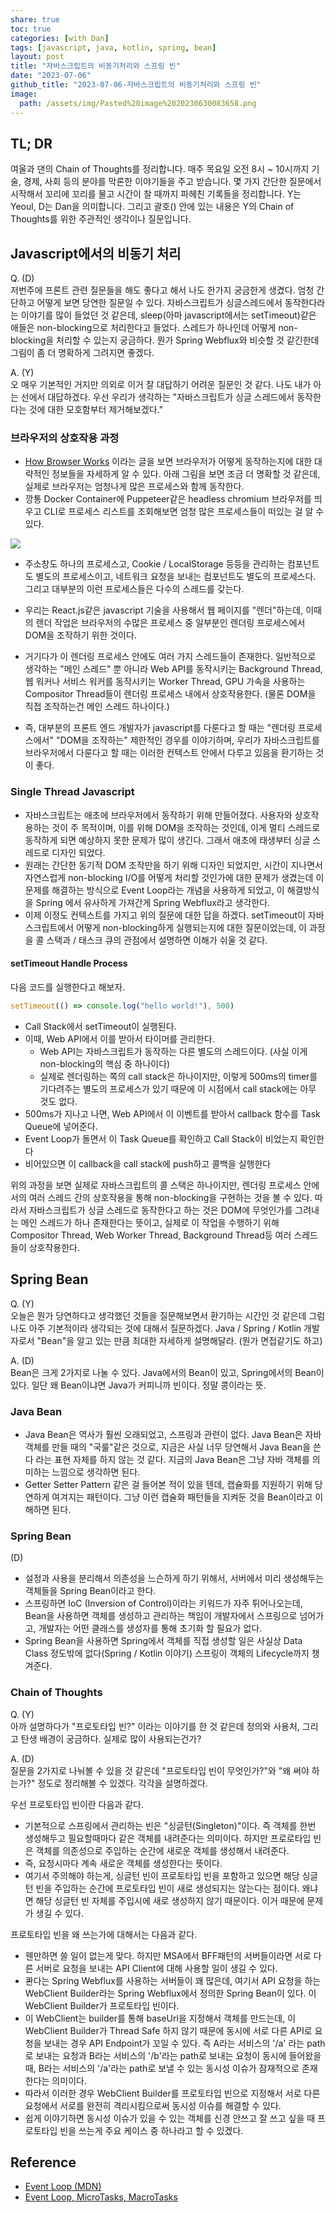 ```yaml
---  
share: true  
toc: true  
categories: [with Dan]  
tags: [javascript, java, kotlin, spring, bean]  
layout: post  
title: "자바스크립트의 비동기처리와 스프링 빈"  
date: "2023-07-06"  
github_title: "2023-07-06-자바스크립트의 비동기처리와 스프링 빈"  
image:  
  path: /assets/img/Pasted%20image%2020230630083658.png  
---  
```

  
## TL; DR  
  
여울과 댄의 Chain of Thoughts를 정리합니다. 매주 목요일 오전 8시 ~ 10시까지 기술, 경제, 사회 등의 분야를 막론한 이야기들을 주고 받습니다. 몇 가지 간단한 질문에서 시작해서 꼬리에 꼬리를 물고 시간이 찰 때까지 파헤친 기록들을 정리합니다. Y는 Yeoul, D는 Dan을 의미합니다. 그리고 괄호() 안에 있는 내용은 Y의 Chain of Thoughts를 위한 주관적인 생각이나 질문입니다.  
  
## Javascript에서의 비동기 처리  
  
Q. (D)  
저번주에 프론트 관련 질문들을 해도 좋다고 해서 나도 한가지 궁금한게 생겼다. 엄청 간단하고 어떻게 보면 당연한 질문일 수 있다. 자바스크립트가 싱글스레드에서 동작한다라는 이야기를 많이 들었던 것 같은데, sleep(아마 javascript에서는 setTimeout)같은 애들은 non-blocking으로 처리한다고 들었다. 스레드가 하나인데 어떻게 non-blocking을 처리할 수 있는지 궁금하다. 뭔가 Spring Webflux와 비슷할 것 같긴한데 그림이 좀 더 명확하게 그려지면 좋겠다.  
  
A. (Y)  
오 매우 기본적인 거지만 의외로 이거 잘 대답하기 어려운 질문인 것 같다. 나도 내가 아는 선에서 대답하겠다. 우선 우리가 생각하는 "자바스크립트가 싱글 스레드에서 동작한다는 것에 대한 모호함부터 제거해보겠다."  
  
### 브라우저의 상호작용 과정  
- [How Browser Works](https://d2.naver.com/helloworld/59361) 이라는 글을 보면 브라우저가 어떻게 동작하는지에 대한 대략적인 정보들을 자세하게 알 수 있다. 아래 그림을 보면 조금 더 명확할 것 같은데, 실제로 브라우저는 엄청나게 많은 프로세스와 함께 동작한다.   
- 깡통 Docker Container에 Puppeteer같은 headless chromium 브라우저를 띄우고 CLI로 프로세스 리스트를 조회해보면 엄청 많은 프로세스들이 떠있는 걸 알 수 있다.  
  
![](Pasted%20image%2020230707083818.png)  
  
- 주소창도 하나의 프로세스고, Cookie / LocalStorage 등등을 관리하는 컴포넌트도 별도의 프로세스이고, 네트워크 요청을 보내는 컴포넌트도 별도의 프로세스다. 그리고 대부분의 이런 프로세스들은 다수의 스레드를 갖는다.  
  
- 우리는 React.js같은 javascript 기술을 사용해서 웹 페이지를 "렌더"하는데, 이때의 렌더 작업은 브라우저의 수많은 프로세스 중 일부분인 렌더링 프로세스에서 DOM을 조작하기 위한 것이다.   
- 거기다가 이 렌더링 프로세스 안에도 여러 가지 스레드들이 존재한다. 일반적으로 생각하는 "메인 스레드" 뿐 아니라 Web API를 동작시키는 Background Thread, 웹 워커나 서비스 워커를 동작시키는 Worker Thread, GPU 가속을 사용하는 Compositor Thread들이 렌더링 프로세스 내에서 상호작용한다. (물론 DOM을 직접 조작하는건 메인 스레드 하나이다.)  
- 즉, 대부분의 프론트 엔드 개발자가 javascript를 다룬다고 할 때는 "렌더링 프로세스에서" "DOM을 조작하는" 제한적인 경우를 이야기하며, 우리가 자바스크립트를 브라우저에서 다룬다고 할 때는 이러한 컨텍스트 안에서 다루고 있음을 환기하는 것이 좋다.   
  
### Single Thread Javascript  
- 자바스크립트는 애초에 브라우저에서 동작하기 위해 만들어졌다. 사용자와 상호작용하는 것이 주 목적이며, 이를 위해 DOM을 조작하는 것인데, 이게 멀티 스레드로 동작하게 되면 예상하지 못한 문제가 많이 생긴다. 그래서 애초에 태생부터 싱글 스레드로 디자인 되었다.   
- 원래는 간단한 동기적 DOM 조작만을 하기 위해 디자인 되었지만, 시간이 지나면서 자연스럽게 non-blocking I/O를 어떻게 처리할 것인가에 대한 문제가 생겼는데 이 문제를 해결하는 방식으로 Event Loop라는 개념을 사용하게 되었고, 이 해결방식을 Spring 에서 유사하게 가져간게 Spring Webflux라고 생각한다.  
- 이제 이정도 컨텍스트를 가지고 위의 질문에 대한 답을 하겠다. setTimeout이 자바스크립트에서 어떻게 non-blocking하게 실행되는지에 대한 질문이었는데, 이 과정을 콜 스택과 / 태스크 큐의 관점에서 설명하면 이해가 쉬울 것 같다.  
  
#### setTimeout Handle Process  
다음 코드를 실행한다고 해보자.  
```javascript  
setTimeout(() => console.log("hello world!"), 500)  
```  
  
- Call Stack에서 setTimeout이 실행된다.   
- 이때, Web API에서 이를 받아서 타이머를 관리한다.  
	- Web API는 자바스크립트가 동작하는  다른 별도의 스레드이다. (사실 이게 non-blocking의 핵심 중 하나이다)  
	- 실제로 렌더링하는 쪽의 call stack은 하나이지만, 이렇게 500ms의 timer를 기다려주는 별도의 프로세스가 있기 때문에 이 시점에서 call stack에는 아무 것도 없다.   
- 500ms가 지나고 나면, Web API에서 이 이벤트를 받아서 callback 함수를 Task Queue에 넣어준다.  
- Event Loop가 돌면서 이 Task Queue를 확인하고 Call Stack이 비었는지 확인한다  
- 비어있으면 이 callback을 call stack에 push하고 콜백을 실행한다  
  
위의 과정을 보면 실제로 자바스크립트의 콜 스택은 하나이지만, 렌더링 프로세스 안에서의 여러 스레드 간의 상호작용을 통해 non-blocking을 구현하는 것을 볼 수 있다. 따라서 자바스크립트가 싱글 스레드로 동작한다고 하는 것은 DOM에 무엇인가를 그려내는 메인 스레드가 하나 존재한다는 뜻이고, 실제로 이 작업을 수행하기 위해 Compositor Thread, Web Worker Thread, Background Thread등 여러 스레드들이 상호작용한다.   
  
  
  
## Spring Bean  
  
Q. (Y)   
오늘은 뭔가 당연하다고 생각했던 것들을 질문해보면서 환기하는 시간인 것 같은데 그럼 나도 아주 기본적이라 생각되는 것에 대해서 질문하겠다. Java / Spring / Kotlin 개발자로서 "Bean"을 알고 있는 만큼 최대한 자세하게 설명해달라. (뭔가 면접같기도 하고)  
  
A. (D)  
Bean은 크게 2가지로 나눌 수 있다. Java에서의 Bean이 있고, Spring에서의 Bean이 있다. 일단 왜 Bean이냐면 Java가 커피니까 빈이다. 정말 콩이라는 뜻.  
  
### Java Bean  
- Java Bean은 역사가 훨씬 오래되었고, 스프링과 관련이 없다. Java Bean은 자바 객체를 만들 때의 "국룰"같은 것으로, 지금은 사실 너무 당연해서 Java Bean을 쓴다 라는 표현 자체를 하지 않는 것 같다. 지금의 Java Bean은 그냥 자바 객체를 의미하는 느낌으로 생각하면 된다.  
- Getter Setter Pattern 같은 걸 들어본 적이 있을 텐데, 캡슐화를 지원하기 위해 당연하게 여겨지는 패턴이다. 그냥 이런 캡슐화 패턴들을 지켜둔 것을 Bean이라고 이해하면 된다.  
  
### Spring Bean  
  
(D)  
- 설정과 사용을 분리해서 의존성을 느슨하게 하기 위해서, 서버에서 미리 생성해두는 객체들을 Spring Bean이라고 한다.   
- 스프링하면 IoC (Inversion of Control)이라는 키워드가 자주 튀어나오는데, Bean을 사용하면 객체를 생성하고 관리하는 책임이 개발자에서 스프링으로 넘어가고, 개발자는 어떤 클래스를 생성자를 통해 초기화 할 필요가 없다.  
- Spring Bean을 사용하면 Spring에서 객체를 직접 생성할 일은 사실상 Data Class 정도밖에 없다(Spring / Kotlin 이야기) 스프링이 객체의 Lifecycle까지 챙겨준다.  
  
  
### Chain of Thoughts  
  
Q. (Y)  
아까 설명하다가 "프로토타입 빈?" 이라는 이야기를 한 것 같은데 정의와 사용처, 그리고 탄생 배경이 궁금하다. 실제로 많이 사용되는건가?  
  
A. (D)  
질문을 2가지로 나눠볼 수 있을 것 같은데 "프로토타입 빈이 무엇인가?"와 "왜 써야 하는가?" 정도로 정리해볼 수 있겠다. 각각을 설명하겠다.  
  
우선 프로토타입 빈이란 다음과 같다.  
- 기본적으로 스프링에서 관리하는 빈은 "싱글턴(Singleton)"이다. 즉 객체를 한번 생성해두고 필요할때마다 같은 객체를 내려준다는 의미이다. 하지만 프로로타입 빈은 객체를 의존성으로 주입하는 순간에 새로운 객체를 생성해서 내려준다.  
- 즉, 요청시마다 계속 새로운 객체를 생성한다는 뜻이다.  
- 여기서 주의해야 하는게, 싱글턴 빈이 프로토타입 빈을 포함하고 있으면 해당 싱글턴 빈을 주입하는 순간에 프로토타입 빈이 새로 생성되지는 않는다는 점이다. 왜냐면 해당 싱글턴 빈 자체를 주입시에 새로 생성하지 않기 때문이다. 이거 때문에 문제가 생길 수 있다.  
  
프로토타입 빈을 왜 쓰는가에 대해서는 다음과 같다.  
- 웬만하면 쓸 일이 없는게 맞다. 하지만 MSA에서 BFF패턴의 서버들이라면 서로 다른 서버로 요청을 보내는 API Client에 대해 사용할 일이 생길 수 있다.  
- 콴다는 Spring Webflux를 사용하는 서버들이 꽤 많은데, 여기서 API 요청을 하는 WebClient Builder라는 Spring Webflux에서 정의한 Spring Bean이 있다. 이 WebClient Builder가 프로토타입 빈이다.  
- 이 WebClient는 builder를 통해 baseUrl을 지정해서 객체를 만드는데, 이 WebClient Builder가 Thread Safe 하지 않기 때문에 동시에 서로 다른 API로 요청을 보내는 경우 API Endpoint가 꼬일 수 있다. 즉 A라는 서비스의 '/a' 라는 path로 보내는 요청과 B라는 서비스의 '/b'라는 path로 보내는 요청이 동시에 들어왔을 때, B라는 서비스의 '/a'라는 path로 보낼 수 있는 동시성 이슈가 잠재적으로 존재한다는 의미이다.  
- 따라서 이러한 경우 WebClient Builder를 프로토타입 빈으로 지정해서 서로 다른 요청에서 서로를 완전히 격리시킴으로써 동시성 이슈를 해결할 수 있다.   
- 쉽게 이야기하면 동시성 이슈가 있을 수 있는 객체를 신경 안쓰고 잘 쓰고 싶을 때 프로토타입 빈을 쓰는게 주요 케이스 중 하나라고 할 수 있겠다.  
  
  
## Reference  
- [Event Loop (MDN)](https://developer.mozilla.org/ko/docs/Web/JavaScript/Event_loop)  
- [Event Loop, MicroTasks, MacroTasks](https://javascript.info/event-loop)  
  
